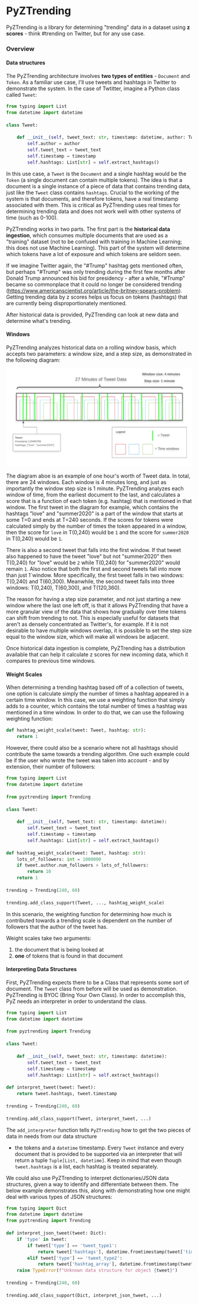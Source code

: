 # PyZTrending

PyZTrending is a library for determining "trending" data in a dataset using **z scores** - think #trending on Twitter, 
but for any use case. 

### Overview

#### Data structures

The PyZTrending architecture involves **two types of entities** - `Document` and `Token`. As a familiar use case, 
I'll use tweets and hashtags in Twitter to demonstrate the system. In the case of Twtitter, imagine a Python class 
called `Tweet`:
```python
from typing import List
from datetime import datetime

class Tweet:

    def __init__(self, tweet_text: str, timestamp: datetime, author: TwitterUser):
        self.author = author
        self.tweet_text = tweet_text
        self.timestamp = timestamp
        self.hashtags: List[str] = self.extract_hashtags()
```
In this use case, a `Tweet` is the `Document` and a single hashtag would be the `Token` (a single document can contain
multiple tokens). The idea is that a document is a single instance of a piece of data that contains trending data, 
just like the `Tweet` class contains `hashtags`. Crucial to the working of the system is that documents, and therefore 
tokens, have a real timestamp associated with them. This is critical as PyZTrending uses real times for determining 
trending data and does not work well with other systems of time (such as 0-100).

PyZTrending works in two parts. The first part is the **historical data ingestion**, which consumes multiple documents 
that are used as a "training" dataset (not to be confused with training in Machine Learning; this does not use 
Machine Learning). This part of the system will determine which tokens have a lot of exposure and which tokens
are seldom seen. 

If we imagine Twitter again, the "#Trump" hashtag gets mentioned often, but perhaps "#Trump" was only trending
during the first few months after Donald Trump announced his bid for presidency - after a while, "#Trump" became so
commonplace that it could no longer be considered trending 
(https://www.americanscientist.org/article/the-britney-spears-problem). Getting trending data by z scores helps us 
focus on tokens (hashtags) that are currently being disproportionately mentioned.

After historical data is provided, PyZTrending can look at new data and determine what's trending.

#### Windows

PyZTrending analyzes historical data on a rolling window basis, which accepts two parameters: a window size, and a step 
size, as demonstrated in the following diagram:

![PyZTrending-Diiagram](PyZTrendingWindowDiagram.png)

The diagram aboe is an example of one hour's worth of Tweet data. In total, there are 24 windows. Each window
is 4 minutes long, and just as importantly the window step size is 1 minute. PyZTrending analyzes each window of time,
from the earliest document to the last, and calculates a score that is a function of each token (e.g. hashtag) 
that is mentioned in that window. The first tweet in the diagram for example, which contains the hashtags "love" and 
"summer2020" is a part of the window that starts at some T=0 and ends at T=240 seconds. If the scores for tokens were
calculated simply by the number of times the token appeared in a window, then the score for `love` in T(0,240) would be
`1` and the score for `summer2020` in T(0,240) would be `1`.

There is also a second tweet that falls into the first window. If that tweet also happened to have the tweet "love" but
not "summer2020" then T(0,240) for "love" would be `2` while T(0,240) for "summer2020" would remain `1`. Also notice 
that both the first and second tweets fall into more than just 1`window. More specifically, the first tweet falls in two
windows: T(0,240) and T(60,300). Meanwhile, the second tweet falls into three windows: T(0,240), T(60,300), and
T(120,360).

The reason for having a step size parameter, and not just starting a new window where the last one left off, is that
it allows PyZTrending that have a more granular view of the data that shows how gradually over time tokens can shift
from trending to not. This is especially useful for datasets that aren't as densely concentrated as Twitter's, for
example. If it is not desirable to have multiple windows overlap, it is possible to set the step size equal to the
window size, which will make all windows be adjacent.

Once historical data ingestion is complete, PyZTrending has a distribution available that can help it calculate z scores
for new incoming data, which it compares to previous time windows. 

#### Weight Scales

When determining a trending hashtag based off of a collection of tweets, one option is calculate simply the number
of times a hashtag appeared in a certain time window. In this case, we use a weighting function that simply adds
to a counter, which contains the total number of times a hashtag was mentioned in a time window. In order to do that,
we can use the following weighting function:

```python
def hashtag_weight_scale(tweet: Tweet, hashtag: str):
    return 1
``` 

However, there could also be a scenario where not all hashtags should contribute the same towards a trending algorithm.
One such example could be if the user who wrote the tweet was taken into account - and by extension, their number of 
followers:

```python
from typing import List
from datetime import datetime

from pyztrending import Trending

class Tweet:

    def __init__(self, tweet_text: str, timestamp: datetime):
        self.tweet_text = tweet_text
        self.timestamp = timestamp
        self.hashtags: List[str] = self.extract_hashtags()

def hashtag_weight_scale(tweet: Tweet, hashtag: str):
    lots_of_followers: int = 1000000
    if tweet.author.num_followers > lots_of_followers:
        return 10
    return 1

trending = Trending(240, 60)

trending.add_class_support(Tweet, ..., hashtag_weight_scale)
```

In this scenario, the weighting function for determining how much is contributed towards a trending scale is dependent
on the number of followers that the author of the tweet has.

Weight scales take two arguments:
  1. the document that is being looked at
  2. **one** of tokens that is found in that document

#### Interpreting Data Structures

First, PyZTrending expects there to be a Class that represents some sort of document. The `Tweet` class from before will
be used as demonstration. PyZTrending is BYOC (Bring Your Own Class). In order to accomplish this, PyZ needs an 
interpreter in order to understand the class.

```python
from typing import List
from datetime import datetime

from pyztrending import Trending

class Tweet:

    def __init__(self, tweet_text: str, timestamp: datetime):
        self.tweet_text = tweet_text
        self.timestamp = timestamp
        self.hashtags: List[str] = self.extract_hashtags()

def interpret_tweet(tweet: Tweet):
    return tweet.hashtags, tweet.timestamp

trending = Trending(240, 60)

trending.add_class_support(Tweet, interpret_tweet, ...)
```

The `add_interpreter` function tells `PyZTrending` how to get the two pieces of data in needs from our data structure 
- the tokens and a `datetime` timestamp. Every `Tweet` instance and every document that is provided to be supported via 
an interpreter that will return a tuple `Tuple[List, datetime]`. Keep in mind that even though `tweet.hashtags` is a 
list, each hashtag is treated separately.

We could also use PyZTrending to interpret dictionaries/JSON data structures, given a way to identify and differentiate
between them. The below example demonstrates this, along with demonstrating how one might deal with various types of 
JSON structures:

```python
from typing import Dict
from datetime import datetime
from pyztrending import Trending

def interpret_json_tweet(tweet: Dict):
    if 'type' in tweet:
        if tweet['type'] == 'tweet_type1':
            return tweet['hashtags'], datetime.fromtimestamp(tweet['timestamp'])
        elif tweet['type'] == 'tweet_type2':
            return tweet['hashtag_array'], datetime.fromtimestamp(tweet['timestamp'])
    raise TypeError(f"Unknown data structure for object {tweet}")

trending = Trending(240, 60)

trending.add_class_support(Dict, interpret_json_tweet, ...)
```